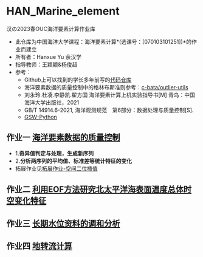 # HAN_Marine_element
汉の2023春OUC海洋要素计算作业库

- 此仓库为中国海洋大学课程：海洋要素计算*(选课号：[070103101251])*的作业而建立
- 所有者：Hanxue Yu 余汉学
- 指导教师：王颖颖&杨俊超
- 参考：
  - Github上可以找到的学长多年前写的[代码仓库](https://github.com/FinalTheory/oceanography-numerical-calculations)
  - 海洋要素数据的质量控制中的格林布斯准则参考：[c-bata/outlier-utils](https://github.com/c-bata/outlier-utils)
  - 刘永玲.杜凌.李静凯.翟方国 海洋要素计算上机实验指导书[M] 青岛：中国海洋大学出版社，2021
  - GB/T 14914.6-2021, 海洋观测规范　第6部分：数据处理与质量控制[S].
  - [GSW-Python](https://teos-10.github.io/GSW-Python/gsw_flat.html)


## 作业一 [海洋要素数据的质量控制](https://nbviewer.org/github/Yuhan-xue/HAN_Marine_element/blob/main/WORK1/WORK1.ipynb)
- 1.**奇异值判定与处理，生成新序列**
- 2.**分析两序列的平均值、标准差等统计特征的变化**
- 拓展作业见[拓展作业-空间二位插值](https://nbviewer.org/github/Yuhan-xue/HAN_Marine_element/blob/main/WORK1/%E6%8B%93%E5%B1%95/%E6%8B%93%E5%B1%951.ipynb)

## 作业二 [利用EOF方法研究北太平洋海表面温度总体时空变化特征](https://nbviewer.org/github/Yuhan-xue/HAN_Marine_element/blob/main/WORK2/work2.ipynb)

## 作业三 [长期水位资料的调和分析](https://nbviewer.org/github/Yuhan-xue/HAN_Marine_element/blob/main/WORK3/WORK3.ipynb)

## 作业四 [地转流计算](https://nbviewer.org/github/Yuhan-xue/HAN_Marine_element/blob/main/WORK3/WORK4.ipynb)